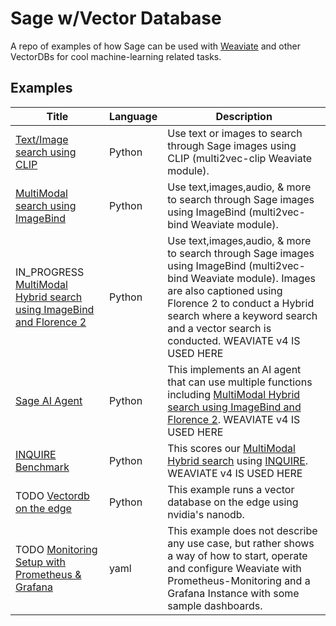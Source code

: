 # Sage w/Vector Database

A repo of examples of how Sage can be used with [Weaviate](https://github.com/weaviate/weaviate) and other VectorDBs for cool machine-learning related tasks.

## Examples

|Title|Language|Description|
|---|---|---|
| [Text/Image search using CLIP](/CLIP_example/) | Python  | Use text or images to search through Sage images using CLIP (multi2vec-clip Weaviate module).|
| [MultiModal search using ImageBind](/ImageBind_example/) | Python  | Use text,images,audio, & more to search through Sage images using ImageBind (multi2vec-bind Weaviate module).|
| IN_PROGRESS [MultiModal Hybrid search using ImageBind and Florence 2](/HybridSearch_example/) | Python  | Use text,images,audio, & more to search through Sage images using ImageBind (multi2vec-bind Weaviate module). Images are also captioned using Florence 2 to conduct a Hybrid search where a keyword search and a vector search is conducted. WEAVIATE v4 IS USED HERE|
| [Sage AI Agent](/SearchWithAgent_example/) | Python  | This implements an AI agent that can use multiple functions including [MultiModal Hybrid search using ImageBind and Florence 2](/HybridSearch_example/). WEAVIATE v4 IS USED HERE|
| [INQUIRE Benchmark](/INQUIRE_benchmark/) | Python  | This scores our [MultiModal Hybrid search](/HybridSearch_example/) using [INQUIRE](https://github.com/inquire-benchmark/INQUIRE). WEAVIATE v4 IS USED HERE|
| TODO [Vectordb on the edge](https://www.jetson-ai-lab.com/tutorial_nanodb.html) | Python  | This example runs a vector database on the edge using nvidia's nanodb. |
| TODO [Monitoring Setup with Prometheus & Grafana](monitoring-prometheus-grafana) | yaml  | This example does not describe any use case, but rather shows a way of how to start, operate and configure Weaviate with Prometheus-Monitoring and a Grafana Instance with some sample dashboards. |



